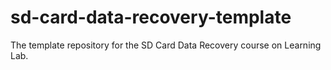 # sd-card-data-recovery-template
The template repository for the SD Card Data Recovery course on Learning Lab.
